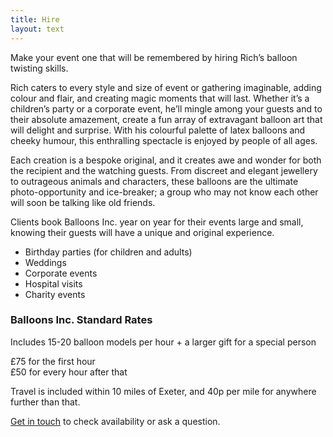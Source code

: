 ```yaml
---
title: Hire
layout: text
---
```

Make your event one that will be remembered by hiring Rich’s balloon twisting skills.

Rich caters to every style and size of event or gathering imaginable, adding colour and flair, and creating magic moments that will last. Whether it’s a children’s party or a corporate event, he’ll mingle among your guests and to their absolute amazement, create a fun array of extravagant balloon art that will delight and surprise. With his colourful palette of latex balloons and cheeky humour, this enthralling spectacle is enjoyed by people of all ages.

Each creation is a bespoke original, and it creates awe and wonder for both the recipient and the watching guests. From discreet and elegant jewellery to outrageous animals and characters, these balloons are the ultimate photo-opportunity and ice-breaker; a group who may not know each other will soon be talking like old friends.

Clients book Balloons Inc. year on year for their events large and small, knowing their guests will have a unique and original experience.

- Birthday parties (for children and adults) 
- Weddings
- Corporate events
- Hospital visits
- Charity events

### Balloons Inc. Standard Rates

Includes 15-20 balloon models per hour + a larger gift for a special person

£75 for the first hour  
£50 for every hour after that

Travel is included within 10 miles of Exeter, and 40p per mile for anywhere further than that. 

[Get in touch](contact.html) to check availability or ask a question.